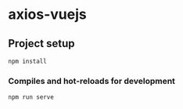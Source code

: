 # axios-vuejs

## Project setup
```
npm install
```

### Compiles and hot-reloads for development
```
npm run serve
```